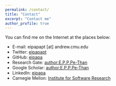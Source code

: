 ```yaml
---
permalink: /contact/
title: "Contact"
excerpt: "Contact me"
author_profile: true
---
```


You can find me on the Internet at the places below:

* E-mail: eipapapt [at] andrew.cmu.edu
* Twitter: [eipapapt](http://twitter.com/eipapapt)
* GitHub: [eipapa](https://github.com/eipapa)
* Research Gate: [author:E.P.P.Pe-Than](https://www.researchgate.net/profile/Ei_Pa_Pa_Pe-Than)
* Google Scholar: [author:E.P.P.Pe-Than](https://scholar.google.com/citations?user=U7HARQEAAAAJ&hl=en)
* LinkedIn: [eipapa](http://www.linkedin.com/in/eipapa)
* Carnegie Mellon: [Institute for Software Research](https://www.isri.cmu.edu/people/core-faculty/Post%20Docs/than-ei.html)
